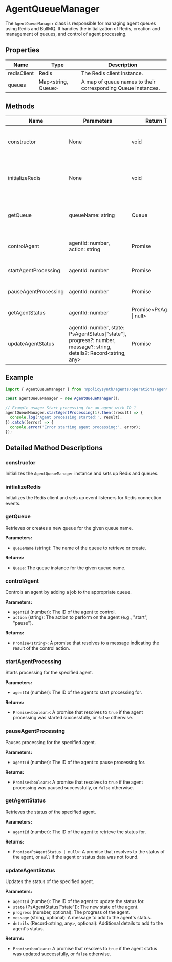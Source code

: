 # AgentQueueManager

The `AgentQueueManager` class is responsible for managing agent queues using Redis and BullMQ. It handles the initialization of Redis, creation and management of queues, and control of agent processing.

## Properties

| Name        | Type                | Description                                      |
|-------------|---------------------|--------------------------------------------------|
| redisClient | Redis               | The Redis client instance.                       |
| queues      | Map<string, Queue>  | A map of queue names to their corresponding Queue instances. |

## Methods

| Name                  | Parameters                                                                 | Return Type                | Description                                                                                       |
|-----------------------|----------------------------------------------------------------------------|----------------------------|---------------------------------------------------------------------------------------------------|
| constructor           | None                                                                       | void                       | Initializes the `AgentQueueManager` instance and sets up Redis and queues.                        |
| initializeRedis       | None                                                                       | void                       | Initializes the Redis client and sets up event listeners for Redis connection events.             |
| getQueue              | queueName: string                                                          | Queue                      | Retrieves or creates a new queue for the given queue name.                                        |
| controlAgent          | agentId: number, action: string                                            | Promise<string>            | Controls an agent by adding a job to the appropriate queue.                                       |
| startAgentProcessing  | agentId: number                                                            | Promise<boolean>           | Starts processing for the specified agent.                                                        |
| pauseAgentProcessing  | agentId: number                                                            | Promise<boolean>           | Pauses processing for the specified agent.                                                        |
| getAgentStatus        | agentId: number                                                            | Promise<PsAgentStatus \| null> | Retrieves the status of the specified agent.                                                      |
| updateAgentStatus     | agentId: number, state: PsAgentStatus["state"], progress?: number, message?: string, details?: Record<string, any> | Promise<boolean>           | Updates the status of the specified agent.                                                        |

## Example

```typescript
import { AgentQueueManager } from '@policysynth/agents/operations/agentQueueManager.js';

const agentQueueManager = new AgentQueueManager();

// Example usage: Start processing for an agent with ID 1
agentQueueManager.startAgentProcessing(1).then((result) => {
  console.log('Agent processing started:', result);
}).catch((error) => {
  console.error('Error starting agent processing:', error);
});
```

## Detailed Method Descriptions

### constructor

Initializes the `AgentQueueManager` instance and sets up Redis and queues.

### initializeRedis

Initializes the Redis client and sets up event listeners for Redis connection events.

### getQueue

Retrieves or creates a new queue for the given queue name.

**Parameters:**
- `queueName` (string): The name of the queue to retrieve or create.

**Returns:**
- `Queue`: The queue instance for the given queue name.

### controlAgent

Controls an agent by adding a job to the appropriate queue.

**Parameters:**
- `agentId` (number): The ID of the agent to control.
- `action` (string): The action to perform on the agent (e.g., "start", "pause").

**Returns:**
- `Promise<string>`: A promise that resolves to a message indicating the result of the control action.

### startAgentProcessing

Starts processing for the specified agent.

**Parameters:**
- `agentId` (number): The ID of the agent to start processing for.

**Returns:**
- `Promise<boolean>`: A promise that resolves to `true` if the agent processing was started successfully, or `false` otherwise.

### pauseAgentProcessing

Pauses processing for the specified agent.

**Parameters:**
- `agentId` (number): The ID of the agent to pause processing for.

**Returns:**
- `Promise<boolean>`: A promise that resolves to `true` if the agent processing was paused successfully, or `false` otherwise.

### getAgentStatus

Retrieves the status of the specified agent.

**Parameters:**
- `agentId` (number): The ID of the agent to retrieve the status for.

**Returns:**
- `Promise<PsAgentStatus | null>`: A promise that resolves to the status of the agent, or `null` if the agent or status data was not found.

### updateAgentStatus

Updates the status of the specified agent.

**Parameters:**
- `agentId` (number): The ID of the agent to update the status for.
- `state` (PsAgentStatus["state"]): The new state of the agent.
- `progress` (number, optional): The progress of the agent.
- `message` (string, optional): A message to add to the agent's status.
- `details` (Record<string, any>, optional): Additional details to add to the agent's status.

**Returns:**
- `Promise<boolean>`: A promise that resolves to `true` if the agent status was updated successfully, or `false` otherwise.
```